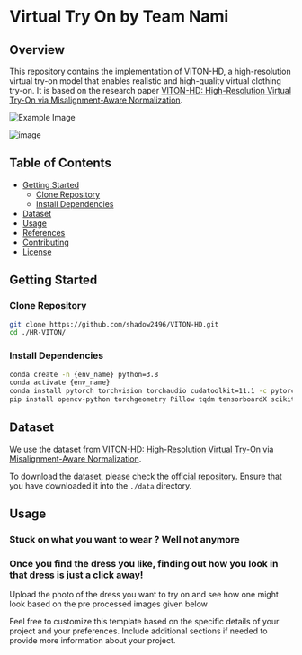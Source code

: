 
# Virtual Try On by Team Nami

## Overview

This repository contains the implementation of VITON-HD, a high-resolution virtual try-on model that enables realistic and high-quality virtual clothing try-on. It is based on the research paper [VITON-HD: High-Resolution Virtual Try-On via Misalignment-Aware Normalization](https://github.com/shadow2496/VITON-HD).

![Example Image](https://github.com/Megh-Zyke/Team_NAMI/assets/97515984/92ffb4d9-ce67-4ad0-9319-c573b0f0dbd1)

![image](https://github.com/Megh-Zyke/Team_NAMI/assets/97515984/ac387022-208b-43ad-a3e1-2b91df82f86f)


## Table of Contents

- [Getting Started](#getting-started)
  - [Clone Repository](#clone-repository)
  - [Install Dependencies](#install-dependencies)
- [Dataset](#dataset)
- [Usage](#usage)
- [References](#references)
- [Contributing](#contributing)
- [License](#license)

## Getting Started

### Clone Repository

```bash
git clone https://github.com/shadow2496/VITON-HD.git
cd ./HR-VITON/
```

### Install Dependencies

```bash
conda create -n {env_name} python=3.8
conda activate {env_name}
conda install pytorch torchvision torchaudio cudatoolkit=11.1 -c pytorch-lts -c nvidia
pip install opencv-python torchgeometry Pillow tqdm tensorboardX scikit-image scipy
```

## Dataset

We use the dataset from [VITON-HD: High-Resolution Virtual Try-On via Misalignment-Aware Normalization](https://github.com/shadow2496/VITON-HD).

To download the dataset, please check the [official repository](https://github.com/shadow2496/VITON-HD). Ensure that you have downloaded it into the `./data` directory.

## Usage

### Stuck on what you want to wear ? Well not anymore
  ### Once you find the dress you like, finding out how you look in that dress is just a click away!
Upload the photo of the dress you want to try on and see how one might look based on the pre processed images given below

Feel free to customize this template based on the specific details of your project and your preferences. Include additional sections if needed to provide more information about your project.
